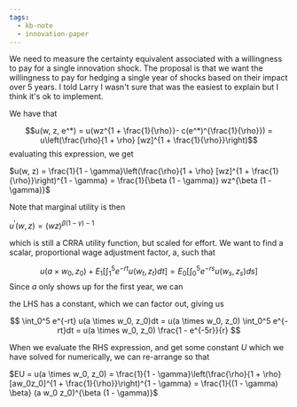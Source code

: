 ```yaml
---
tags:
  - kb-note
  - innovation-paper
---
```

We need to measure the certainty equivalent associated with a willingness to pay for a single innovation shock. The proposal is that we want the willingness to pay for hedging a single year of shocks based on their impact over 5 years. I told Larry I wasn't sure that was the easiest to explain but I think it's ok to implement.

We have that

$$u(w, z, e^*) = u(wz^{1 + \frac{1}{\rho}}- c(e^*)^{\frac{1}{\rho}}) = u\left(\frac{\rho}{1 + \rho} [wz]^{1 + \frac{1}{\rho}}\right)$$
evaluating this expression, we get

$u(w, z) = \frac{1}{1 - \gamma}\left(\frac{\rho}{1 + \rho} [wz]^{1 + \frac{1}{\rho}}\right)^{1 - \gamma} = \frac{1}{\beta (1 - \gamma)} wz^{\beta (1 - \gamma)}$

Note that marginal utility is then

$u^\prime (w, z) = (wz)^{\beta(1- \gamma) - 1}$

which is still a CRRA utility function, but scaled for effort. We want to find a scalar, proportional wage adjustment factor, a, such that

$$u(a \times w_0, z_0) + E_1\left[\int_1^5  e^{-rt}u(w_t, z_t) dt\right] = E_0\left[\int_0^5 e^{-rs} u(w_s , z_s) ds\right]$$
Since $a$ only shows up for the first year, we can 


the LHS has a constant, which we can factor out, giving us

$$ \int_0^5 e^{-rt} u(a \times w_0, z_0)dt = u(a \times w_0, z_0) \int_0^5 e^{-rt}dt = u(a \times w_0, z_0) \frac{1 - e^{-5r}}{r} $$

When we evaluate the RHS expression, and get some constant $U$ which we have solved for numerically, we can re-arrange so that

$EU = u(a \times w_0, z_0) = \frac{1}{1 - \gamma}\left(\frac{\rho}{1 + \rho} [aw_0z_0]^{1 + \frac{1}{\rho}}\right)^{1 - \gamma} = \frac{1}{(1 - \gamma) \beta} (a w_0 z_0)^{\beta (1 - \gamma)}$

